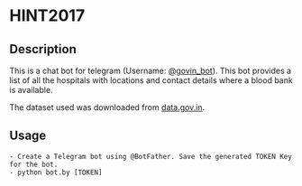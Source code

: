 # HINT2017

## Description
This is a chat bot for telegram (Username: [@govin_bot](https://t.me/govin_bot)). This bot provides a list of all the hospitals with locations and contact details where a blood bank is available.

The dataset used was downloaded from [data.gov.in](https://data.gov.in).

## Usage

```
- Create a Telegram bot using @BotFather. Save the generated TOKEN Key for the bot.
- python bot.by [TOKEN]
```

